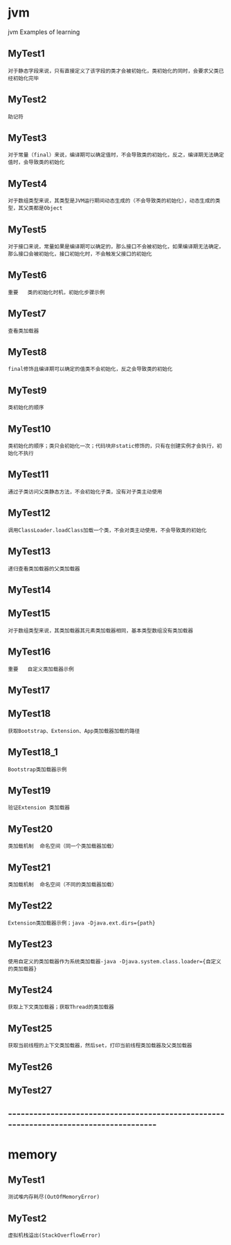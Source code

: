 # jvm
jvm Examples of learning

## MyTest1
    对于静态字段来说，只有直接定义了该字段的类才会被初始化，类初始化的同时，会要求父类已经初始化完毕
## MyTest2
    助记符
## MyTest3
    对于常量（final）来说，编译期可以确定值时，不会导致类的初始化，反之，编译期无法确定值时，会导致类的初始化
## MyTest4
    对于数组类型来说，其类型是JVM运行期间动态生成的（不会导致类的初始化），动态生成的类型，其父类都是Object
## MyTest5
    对于接口来说，常量如果是编译期可以确定的，那么接口不会被初始化，如果编译期无法确定，那么接口会被初始化，接口初始化时，不会触发父接口的初始化
## MyTest6
    重要   类的初始化时机，初始化步骤示例
## MyTest7
    查看类加载器
## MyTest8
    final修饰且编译期可以确定的值类不会初始化，反之会导致类的初始化
## MyTest9
    类初始化的顺序
## MyTest10
    类初始化的顺序；类只会初始化一次；代码块非static修饰的，只有在创建实例才会执行，初始化不执行
## MyTest11
    通过子类访问父类静态方法，不会初始化子类，没有对子类主动使用
## MyTest12
    调用ClassLoader.loadClass加载一个类，不会对类主动使用，不会导致类的初始化
## MyTest13
    递归查看类加载器的父类加载器
## MyTest14
## MyTest15
    对于数组类型来说，其类加载器其元素类加载器相同，基本类型数组没有类加载器
## MyTest16
    重要   自定义类加载器示例
## MyTest17
    
## MyTest18
    获取Bootstrap、Extension、App类加载器加载的路径
## MyTest18_1
    Bootstrap类加载器示例
## MyTest19
    验证Extension 类加载器
## MyTest20
    类加载机制  命名空间（同一个类加载器加载）
## MyTest21
    类加载机制  命名空间（不同的类加载器加载）
## MyTest22
    Extension类加载器示例；java -Djava.ext.dirs={path}
## MyTest23
    使用自定义的类加载器作为系统类加载器-java -Djava.system.class.loader={自定义的类加载器}
## MyTest24
    获取上下文类加载器；获取Thread的类加载器
## MyTest25
    获取当前线程的上下文类加载器，然后set，打印当前线程类加载器及父类加载器
## MyTest26
## MyTest27

## --------------------------------------------------------------------------------------
# memory
## MyTest1
    测试堆内存耗尽(OutOfMemoryError)
## MyTest2
    虚拟机栈溢出(StackOverflowError)